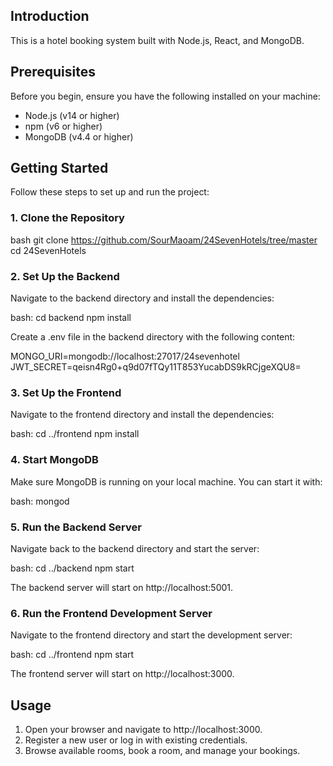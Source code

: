 ## Introduction

This is a hotel booking system built with Node.js, React, and MongoDB.

## Prerequisites

Before you begin, ensure you have the following installed on your machine:

- Node.js (v14 or higher)
- npm (v6 or higher)
- MongoDB (v4.4 or higher)

## Getting Started

Follow these steps to set up and run the project:

### 1. Clone the Repository

bash
git clone https://github.com/SourMaoam/24SevenHotels/tree/master
cd 24SevenHotels


### 2. Set Up the Backend

Navigate to the backend directory and install the dependencies:

bash:
cd backend
npm install


Create a .env file in the backend directory with the following content:

MONGO_URI=mongodb://localhost:27017/24sevenhotel
JWT_SECRET=qeisn4Rg0+q9d07fTQy11T853YucabDS9kRCjgeXQU8=


### 3. Set Up the Frontend

Navigate to the frontend directory and install the dependencies:

bash:
cd ../frontend
npm install


### 4. Start MongoDB

Make sure MongoDB is running on your local machine. You can start it with:

bash:
mongod


### 5. Run the Backend Server

Navigate back to the backend directory and start the server:

bash:
cd ../backend
npm start


The backend server will start on http://localhost:5001.

### 6. Run the Frontend Development Server

Navigate to the frontend directory and start the development server:

bash:
cd ../frontend
npm start


The frontend server will start on http://localhost:3000.

## Usage

1. Open your browser and navigate to http://localhost:3000.
2. Register a new user or log in with existing credentials.
3. Browse available rooms, book a room, and manage your bookings.
